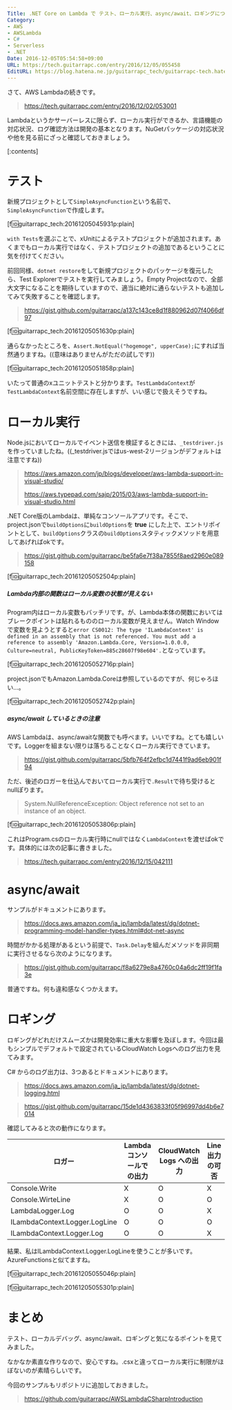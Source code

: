 ```yaml
---
Title: .NET Core on Lambda で テスト、ローカル実行、async/await、ロギングについて
Category:
- AWS
- AWSLambda
- C#
- Serverless
- .NET
Date: 2016-12-05T05:54:58+09:00
URL: https://tech.guitarrapc.com/entry/2016/12/05/055458
EditURL: https://blog.hatena.ne.jp/guitarrapc_tech/guitarrapc-tech.hatenablog.com/atom/entry/10328749687197365027
---
```


さて、AWS Lambdaの続きです。

> https://tech.guitarrapc.com/entry/2016/12/02/053001

Lambdaというかサーバーレスに限らず、ローカル実行ができるか、言語機能の対応状況、ログ確認方法は開発の基本となります。NuGetパッケージの対応状況や他を見る前にざっと確認しておきましょう。



[:contents]

# テスト

新規プロジェクトとして`SimpleAsyncFunction`という名前で、`SimpleAsyncFunction`で作成します。

[f:id:guitarrapc_tech:20161205045931p:plain]

`with Tests`を選ぶことで、xUnitによるテストプロジェクトが追加されます。あくまでもローカル実行ではなく、テストプロジェクトの追加であるということに気を付けてください。

前回同様、`dotnet restore`をして新規プロジェクトのパッケージを復元したら、Test Explorerでテストを実行してみましょう。Empty Projectなので、全部大文字になることを期待していますので、適当に絶対に通らないテストも追加してみて失敗することを確認します。

> https://gist.github.com/guitarrapc/a137c143ce8d1f880962d07f4066df97

[f:id:guitarrapc_tech:20161205051630p:plain]

通らなかったところを、`Assert.NotEqual("hogemoge", upperCase);`にすれば当然通りますね。((意味はありませんがただの試しです))


[f:id:guitarrapc_tech:20161205051858p:plain]

いたって普通のxユニットテストと分かります。`TestLambdaContext`が`TestLambdaContext`名前空間に存在しますが、いい感じで扱えそうですね。

# ローカル実行

Node.jsにおいてローカルでイベント送信を検証するときには、`_testdriver.js`を作っていましたね。((_testdriver.jsではus-west-2リージョンがデフォルトは注意ですね))

> https://aws.amazon.com/jp/blogs/developer/aws-lambda-support-in-visual-studio/
>
> https://aws.typepad.com/sajp/2015/03/aws-lambda-support-in-visual-studio.html

.NET Core版のLambdaは、単純なコンソールアプリです。そこで、project.jsonで`buildOptions`に`buildOptions`を **true** にした上で、エントリポイントとして、`buildOptions`クラスの`buildOptions`スタティックメソッドを用意してあげればokです。

> https://gist.github.com/guitarrapc/be5fa6e7f38a7855f8aed2960e089158

[f:id:guitarrapc_tech:20161205052504p:plain]

##### Lambda内部の関数はローカル変数の状態が見えない

Program内はローカル変数もバッチリです。が、Lambda本体の関数においてはブレークポイントは貼れるもののローカル変数が見えません。Watch Windowで変数を見ようとすると`error CS0012: The type 'ILambdaContext' is defined in an assembly that is not referenced. You must add a reference to assembly 'Amazon.Lambda.Core, Version=1.0.0.0, Culture=neutral, PublicKeyToken=885c28607f98e604'.`となっています。

[f:id:guitarrapc_tech:20161205052716p:plain]

project.jsonでもAmazon.Lambda.Coreは参照しているのですが、何じゃろほい...。

[f:id:guitarrapc_tech:20161205052742p:plain]


##### async/await しているときの注意

AWS Lambdaは、async/awaitな関数でも呼べます。いいですね。とても嬉しいです。Loggerを組まない限りは落ちることなくローカル実行できています。

> https://gist.github.com/guitarrapc/5bfb764f2efbc1d7441f9ad6eb901f94

ただ、後述のロガーを仕込んでおいてローカル実行で`.Result`で待ち受けるとnullぽります。

> System.NullReferenceException: Object reference not set to an instance of an object.

[f:id:guitarrapc_tech:20161205053806p:plain]

これはProgram.csのローカル実行時にnullではなく`LambdaContext`を渡せばokです。具体的には次の記事に書きました。


> https://tech.guitarrapc.com/entry/2016/12/15/042111



# async/await

サンプルがドキュメントにあります。

> https://docs.aws.amazon.com/ja_jp/lambda/latest/dg/dotnet-programming-model-handler-types.html#dot-net-async

時間がかかる処理があるという前提で、`Task.Delay`を組んだメソッドを非同期に実行させるなら次のようになります。

> https://gist.github.com/guitarrapc/f8a6279e8a4760c04a6dc2ff19f1fa3e

普通ですね。何も違和感なくつかえます。

# ロギング

ロギングがどれだけスムーズかは開発効率に重大な影響を及ぼします。今回は最もシンプルでデフォルトで設定されているCloudWatch Logsへのログ出力を見てみます。

C# からのログ出力は、3つあるとドキュメントにあります。

> https://docs.aws.amazon.com/ja_jp/lambda/latest/dg/dotnet-logging.html

> https://gist.github.com/guitarrapc/15de1d4363833f05f96997dd4b6e7014

確認してみると次の動作になります。

ロガー | Lambdaコンソールでの出力 | CloudWatch Logs への出力 | Line出力の可否
----- | ---- | ---- | ----
Console.Write | X | O | X
Console.WirteLine | X | O | O
LambdaLogger.Log | O | O | X
ILambdaContext.Logger.LogLine  | O | O | O
ILambdaContext.Logger.Log  | O | O | X

結果、私はILambdaContext.Logger.LogLineを使うことが多いです。AzureFunctionsと似てますね。

[f:id:guitarrapc_tech:20161205055046p:plain]

[f:id:guitarrapc_tech:20161205055301p:plain]

# まとめ

テスト、ローカルデバッグ、async/await、ロギングと気になるポイントを見てみました。

なかなか素直な作りなので、安心ですね。.csxと違ってローカル実行に制限がほぼないのが素晴らしいです。

今回のサンプルもリポジトリに追加しておきました。

> https://github.com/guitarrapc/AWSLambdaCSharpIntroduction
